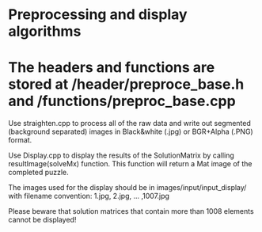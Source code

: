 # Preprocessing and display algorithms



# The headers and functions are stored at /header/preproce_base.h and /functions/preproc_base.cpp

Use straighten.cpp to process all of the raw data and write out segmented (background separated) images in Black&white (.jpg)
or BGR+Alpha (.PNG) format.

Use Display.cpp to display the results of the SolutionMatrix by calling resultImage(solveMx) function. This function will return a Mat
 image of the completed puzzle.
 
The images used for the display should be in images/input/input_display/ with filename convention: 1.jpg, 2.jpg, ... ,1007.jpg

Please beware that solution matrices that contain more than 1008 elements cannot be displayed!
